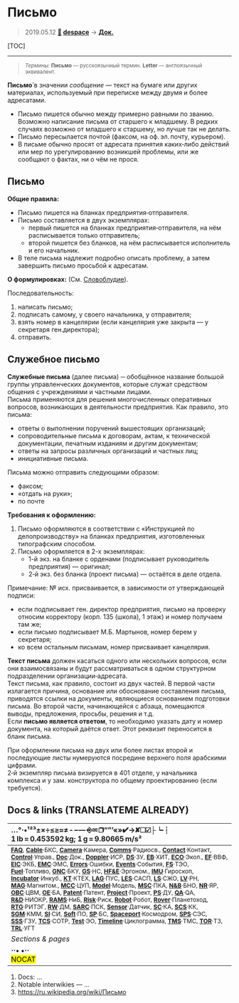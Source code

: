 # Письмо
> 2019.05.12 **[🚀](../index/index.md) [despace](index.md)** → **[Док.](doc.md)**

[TOC]

---

> <small>*Термины:* **Письмо** — русскоязычный термин. **Letter** — англоязычный эквивалент.</small>

**Письмо́** в значении *сообщение* — текст на бумаге или других материалах, используемый при переписке между двумя и более адресатами.
   - Письмо пишется обычно между примерно равными по званию. Возможно написание письма от старшего к младшему. В редких случаях возможно от младшего к старшему, но лучше так не делать.
   - Письмо пересылается почтой (факсом, на оф. эл. почту, курьером).
   - В письме обычно просят от адресата принятия каких‑либо действий или мер по урегулированию возникшей проблемы, или же сообщают о фактах, ни о чём не прося.



## Письмо

**Общие правила:**

   - Письмо пишется на бланках предприятия‑отправителя.
   - Письмо составляется в двух экземплярах:
      - первый пишется на бланках предприятия‑отправителя, на нём расписывается только отправитель;
      - второй пишется без бланков, на нём расписывается исполнитель и его начальник.
   - В теле письма надлежит подробно описать проблему, а затем завершить письмо просьбой к адресатам.

**О формулировках:** (См. [Словоблудие](verbiage.md)).

Последовательность:

   1. написать письмо;
   1. подписать самому, у своего начальника, у отправителя;
   1. взять номер в канцелярии (если канцелярия уже закрыта — у секретаря ген.директора);
   1. отправить.



## Служебное письмо
**Служебные письма** (далее письма) ─ обобщённое название большой группы управленческих документов, которые служат средством общения с учреждениями и частными лицами.  
Письма применяются для решения многочисленных оперативных вопросов, возникающих в деятельности предприятия. Как правило, это письма:

   - ответы о выполнении поручений вышестоящих организаций;
   - сопроводительные письма к договорам, актам, к технической документации, печатным изданиям и другим документам;
   - ответы на запросы различных организаций и частных лиц;
   - инициативные письма.

Письма можно отправить следующими образом:

   - факсом;
   - «отдать на руки»;
   - по почте

**Требования к оформлению:**

   1. Письмо оформляются в соответствии с «Инструкцией по делопроизводству» на бланках предприятия, изготовленных типографским способом.
   1. Письмо оформляется в 2-х экземплярах:
      - 1-й экз. на бланке с орденами (подписывает руководитель предприятия) — оригинал;
      - 2‑й экз. без бланка (проект письма) — остаётся в деле отдела.

Примечание: № исх. присваивается, в зависимости от утверждающей подписи:

   - если подписывает ген. директор предприятия, письмо на проверку относим корректору (корп. 135 (школа), 1 этаж) и номер получаем там же;
   - если письмо подписывает М.Б. Мартынов, номер берем у секретаря;
   - ко всем остальным письмам, номер присваивает канцелярия.

**Текст письма** должен касаться одного или нескольких вопросов, если они взаимосвязаны и будут рассматриваться в одном структурном подразделении организации‑адресата.  
Текст письма, как правило, состоит из двух частей. В первой части излагается причина, основание или обоснование составления письма, приводятся ссылки на документы, являющиеся основанием подготовки письма. Во второй части, начинающейся с абзаца, помещаются выводы, предложения, просьбы, решения и т.д.  
Если **письмо является ответом**, то необходимо указать дату и номер документа, на который даётся ответ. Этот реквизит переносится в бланк письма.

При оформлении письма на двух или более листах второй и последующие листы нумеруются посредине верхнего поля арабскими цифрами.  
2‑й экземпляр письма визируется в 401 отделе, у начальника комплекса и у зам. конструктора по общему проектированию (если требуется).



<p style="page-break-after:always"> </p>

## Docs & links (TRANSLATEME ALREADY)
|…°·•¹²³±×÷≤≥≈≠ ‑ −— ⎆✉ ❐“”’«»✔→✘☐☑├┕┆ 1 lb = 0.453592 kg; 1 g = 9.80665 m/s²|
|:--|
|<small>**[FAQ](faq.md)**, **[Cable](cable.md)**·БКС, **[Camera](camera.md)**·Камера, **[Comms](comms.md)**·Радиосв., **[Contact](contact.md)**·Контакт, **[Control](control.md)**·Управ., **[Doc](doc.md)**·Док., **[Doppler](doppler.md)**·ИСР, **[DS](ds.md)**·ЗУ, **[EB](eb.md)**·ХИТ, **[ECO](ecology.md)**·Экол., **[EF](ef.md)**·ВВФ, **[ElC](elc.md)**·ЭКБ, **[EMC](emc.md)**·ЭМС, **[Errors](error.md)**·Ошибки, **[Events](event.md)**·События, **[FS](fs.md)**·ТЭО, **[Fuel](fuel.md)**·Топливо, **[GNC](gnc.md)**·БКУ, **[GS](scs.md)**·НС, **[HF&E](hfe.md)**·Эргоном., **[IMU](imu.md)**·Гироскоп, **[Incubator](incubator.md)**·Инкуб., **[KT](kt.md)**·КТЕХ, **[LAG](lag.md)**·ПУC, **[LES](les.md)**·САСП, **[LS](ls.md)**·СЖО, **[LV](lv.md)**·РН, **[MAG](mag.md)**·Магнитом., **[MCC](mcc.md)**·ЦУП, **[Model](model.md)**·Модель, **[MSC](sc.md)**·ПКА, **[N&B](nnb.md)**·БНО, **[NR](nr.md)**·ЯР, **[OBC](obc.md)**·ЦВМ, **[OE](oe.md)**·БА, **[Patent](патент.md)**·Патент, **[Project](project.md)**·Проект, **[PS](ps.md)**·ДУ, **[QA](quality.md)**·QA, **[R&D](rnd.md)**·НИОКР, **[RAMS](rams.md)**·НиБ, **[Risk](risk.md)**·Риск, **[Robot](robotics.md)**·Робот, **[Rover](rover.md)**·Планетоход, **[RTG](rtg.md)**·РИТЭГ, **[RW](rw.md)**·ДМ, **[SARC](sarc.md)**·ПСК, **[Sensor](sensor.md)**·Датчик, **[SC](sc.md)**·КА, **[SCS](scs.md)**·КК, **[SGM](sgm.md)**·КММ, **[SI](si.md)**·СИ, **[Soft](soft.md)**·ПО, **[SP](sp.md)**·БС, **[Spaceport](spaceport.md)**·Космодром, **[SPS](sps.md)**·СЭС, **[SSS](sss.md)**·ГЗУ, **[TCS](tcs.md)**·СОТР, **[Test](test.md)**·ЭО, **[Timeline](timeline.md)**·Циклограмма, **[TMS](tms.md)**·ТМС, **[TOR](tor.md)**·ТЗ, **[TRL](trl.md)**·УГТ</small>|
|*Sections & pages*|
|**··• [](.md) •··**<br> <mark>NOCAT</mark> |

   1. Docs: …
   1. Notable interwikies — …
   1. <https://ru.wikipedia.org/wiki/Письмо>
